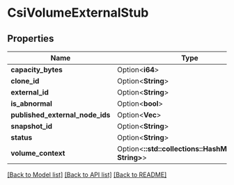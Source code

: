 # CsiVolumeExternalStub

## Properties

| Name                            | Type                                                    | Description | Notes      |
| ------------------------------- | ------------------------------------------------------- | ----------- | ---------- |
| **capacity_bytes**              | Option<**i64**>                                         |             | [optional] |
| **clone_id**                    | Option<**String**>                                      |             | [optional] |
| **external_id**                 | Option<**String**>                                      |             | [optional] |
| **is_abnormal**                 | Option<**bool**>                                        |             | [optional] |
| **published_external_node_ids** | Option<**Vec<String>**>                                 |             | [optional] |
| **snapshot_id**                 | Option<**String**>                                      |             | [optional] |
| **status**                      | Option<**String**>                                      |             | [optional] |
| **volume_context**              | Option<**::std::collections::HashMap<String, String>**> |             | [optional] |

[[Back to Model list]](../README.md#documentation-for-models)
[[Back to API list]](../README.md#documentation-for-api-endpoints)
[[Back to README]](../README.md)
